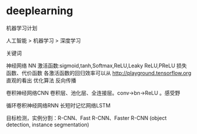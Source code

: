 # deeplearning
机器学习计划

人工智能 > 机器学习 > 深度学习

关键词

神经网络 NN
    激活函数:sigmoid,tanh,Softmax,ReLU,Leaky ReLU,PReLU
    损失函数、代价函数
    各激活函数的回归效率可以从 http://playground.tensorflow.org 直观的看出
    优化算法
    反向传播


卷积神经网络CNN
    卷积层、池化层、全连接层。conv->bn->ReLU 。感受野

循环卷积神经网络RNN
长短时记忆网络LSTM

目标检测，实例分割：R-CNN、Fast R-CNN、Faster R-CNN
(object detection, instance segmentation)
